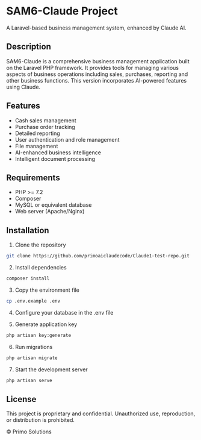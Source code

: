 # SAM6-Claude Project

A Laravel-based business management system, enhanced by Claude AI.

## Description

SAM6-Claude is a comprehensive business management application built on the Laravel PHP framework. It provides tools for managing various aspects of business operations including sales, purchases, reporting and other business functions. This version incorporates AI-powered features using Claude.

## Features

- Cash sales management
- Purchase order tracking
- Detailed reporting
- User authentication and role management
- File management
- AI-enhanced business intelligence
- Intelligent document processing

## Requirements

- PHP >= 7.2
- Composer
- MySQL or equivalent database
- Web server (Apache/Nginx)

## Installation

1. Clone the repository
```bash
git clone https://github.com/primoaiclaudecode/Claude1-test-repo.git
```

2. Install dependencies
```bash
composer install
```

3. Copy the environment file
```bash
cp .env.example .env
```

4. Configure your database in the .env file

5. Generate application key
```bash
php artisan key:generate
```

6. Run migrations
```bash
php artisan migrate
```

7. Start the development server
```bash
php artisan serve
```

## License

This project is proprietary and confidential. Unauthorized use, reproduction, or distribution is prohibited.

© Primo Solutions